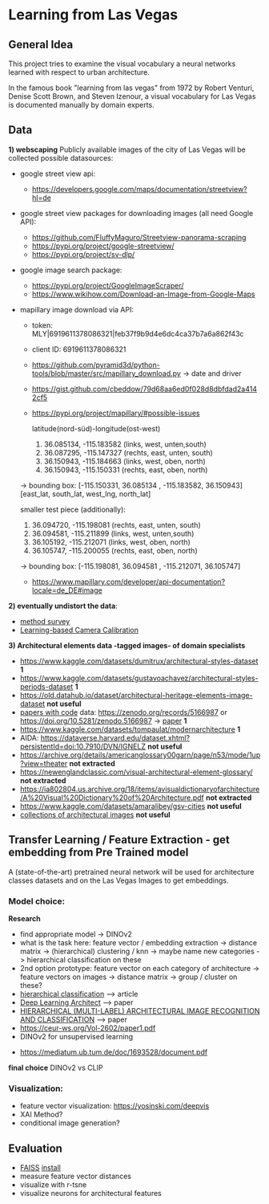 # Learning from Las Vegas

## General Idea
This project tries to examine the visual vocabulary 
a neural networks learned with respect to urban architecture.

In the famous book "learning from las vegas" from 1972 by 
Robert Venturi, Denise Scott Brown, and Steven Izenour,
a visual vocabulary for Las Vegas is documented manually by domain experts.

## Data
**1) webscaping** Publicly available images of the city of Las Vegas will be
collected 
possible datasources:
- google street view api:

  * https://developers.google.com/maps/documentation/streetview?hl=de
    
- google street view packages for downloading images (all need Google API):

  * https://github.com/FluffyMaguro/Streetview-panorama-scraping
  * https://pypi.org/project/google-streetview/
  * https://pypi.org/project/sv-dlp/
  
- google image search package:
  * https://pypi.org/project/GoogleImageScraper/
  * https://www.wikihow.com/Download-an-Image-from-Google-Maps
    
- mapillary image download via API:
  * token: MLY|6919611378086321|feb37f9b9d4e6dc4ca37b7a6a862f43c
  * client ID: 6919611378086321 
  * https://github.com/pyramid3d/python-tools/blob/master/src/mapillary_download.py  -> date and driver
  * https://gist.github.com/cbeddow/79d68aa6ed0f028d8dbfdad2a4142cf5
  * https://pypi.org/project/mapillary/#possible-issues
    
    latitude(nord-süd)-longitude(ost-west)
    
     1) 36.085134, -115.183582 (links, west, unten,south)
     2) 36.087295, -115.147327 (rechts, east, unten, south)
     3) 36.150943, -115.184663 (links, west, oben, north)
     4) 36.150943, -115.150331 (rechts, east, oben, north)

   -> bounding box: [-115.150331, 36.085134 , -115.183582, 36.150943]
                    [east_lat, south_lat, west_lng, north_lat]

     smaller test piece (additionally):
  
     1) 36.094720, -115.198081 (rechts, east, unten, south)
     2) 36.094581, -115.211899 (links, west, unten,south)
     3) 36.105192, -115.212071 (links, west, oben, north)
     4) 36.105747, -115.200055 (rechts, east, oben, north)
  
     -> bounding box: [-115.198081, 36.094581 , -115.212071, 36.105747]
  
  
  * https://www.mapillary.com/developer/api-documentation?locale=de_DE#image
    
**2) eventually undistort the data**:
  
  - [method survey](https://github.com/KangLiao929/Awesome-Deep-Camera-Calibration)
  - [Learning-based Camera Calibration](https://github.com/Easonyesheng/CCS)
  

**3) Architectural elements data -tagged images- of domain specialists**

* https://www.kaggle.com/datasets/dumitrux/architectural-styles-dataset **1**
* https://www.kaggle.com/datasets/gustavoachavez/architectural-styles-periods-dataset **1**
* https://old.datahub.io/dataset/architectural-heritage-elements-image-dataset  **not useful**
* [papers with code](https://paperswithcode.com/dataset/wikichurches) data: https://zenodo.org/records/5166987 or https://doi.org/10.5281/zenodo.5166987 -> [paper](https://arxiv.org/pdf/2108.06959.pdf) **1**
* https://www.kaggle.com/datasets/tompaulat/modernarchitecture **1**
* AIDA: https://dataverse.harvard.edu/dataset.xhtml?persistentId=doi:10.7910/DVN/IGNELZ  **not useful**
* https://archive.org/details/americanglossary00garn/page/n53/mode/1up?view=theater **not extracted**
* https://newenglandclassic.com/visual-architectural-element-glossary/ **not extracted**
* https://ia802804.us.archive.org/18/items/avisualdictionaryofarchitecture/A%20Visual%20Dictionary%20of%20Architecture.pdf **not extracted**
* https://www.kaggle.com/datasets/amaralibey/gsv-cities  **not useful**
* [collections of architectural images](https://guides.lib.umich.edu/c.php?g=282888&p=1885038)  **not useful**


## Transfer Learning / Feature Extraction - get embedding from Pre Trained model

A (state-of-the-art) pretrained neural network will be used 
for architecture classes datasets and on the Las Vegas Images
to get embeddings.

### Model choice:

**Research** 

* find appropriate model -> DINOv2
* what is the task here: feature vector / embedding extraction -> distance matrix -> (hierarchical) clustering / knn -> maybe name new categories -> hierarchical classification on these
* 2nd option prototype: feature vector on each category of architecture -> feature vectors on images -> distance matrix -> group / cluster on these?
* [hierarchical classification](https://towardsdatascience.com/https-medium-com-noa-weiss-the-hitchhikers-guide-to-hierarchical-classification-f8428ea1e076) --> article
* [Deep Learning Architect](https://arxiv.org/pdf/1812.01714.pdf) --> paper
* [HIERARCHICAL (MULTI-LABEL) ARCHITECTURAL IMAGE RECOGNITION AND CLASSIFICATION](https://caadria2021.org/wp-content/uploads/2021/03/caadria2021_039.pdf)  --> paper
* https://ceur-ws.org/Vol-2602/paper1.pdf
* DINOv2 for unsupervised learning 

+ https://mediatum.ub.tum.de/doc/1693528/document.pdf

**final choice**
DINOv2 vs CLIP

### Visualization:

- feature vector visualization: https://yosinski.com/deepvis
- XAI Method?
- conditional image generation?

## Evaluation

- [FAISS](https://github.com/facebookresearch/faiss/wiki/Getting-started) [install](https://faiss.ai)
- measure feature vector distances
- visualize with r-tsne
- visualize neurons for architectural features




